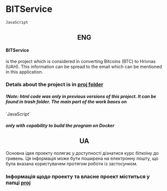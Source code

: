 # BITService
`JavaScript`
<h2 align = "center"> ENG </h2>
<h4>BITService</h4>
<p>is the project which is considered in converting Bitcoins (BTC) to Hrivnas (UAH). This information can be spread to the email which can be mentioned in this application.</p>
<h3>Detals about the project is in <a href = "https://github.com/SunDall/BITService/tree/main/proj">proj folder</a></h3>
<h5>!Note: html code was only in previous versions of this project. It can be found in trash folder. The main part of the work bases on </h5> `JavaScript` <h5>only with copability to build the program on Docker</h5>

<h2 align = "center"> UA </h2>
<p>Основна ідея проекту полягає у доступності дізнатися курс біткоіну до гривень. Ця інформація може бути поширена на електронну пошту, що була вказана користувачем протягом роботи із застосунком.</p>
<h3>Інформація щодо проекту та власне проект міститься у папці <a href = "https://github.com/SunDall/BITService/tree/main/proj"><b>proj</b></a></h3>
